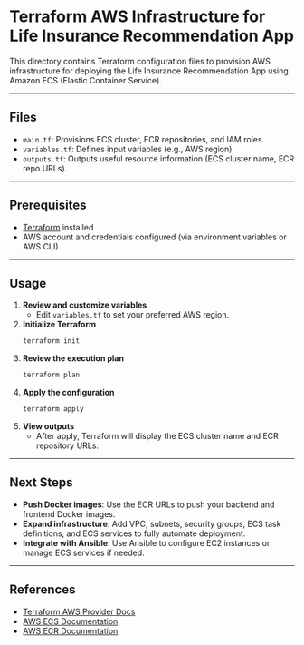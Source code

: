 # Terraform AWS Infrastructure for Life Insurance Recommendation App

This directory contains Terraform configuration files to provision AWS infrastructure for deploying the Life Insurance Recommendation App using Amazon ECS (Elastic Container Service).

---

## Files
- `main.tf`: Provisions ECS cluster, ECR repositories, and IAM roles.
- `variables.tf`: Defines input variables (e.g., AWS region).
- `outputs.tf`: Outputs useful resource information (ECS cluster name, ECR repo URLs).

---

## Prerequisites
- [Terraform](https://www.terraform.io/downloads.html) installed
- AWS account and credentials configured (via environment variables or AWS CLI)

---

## Usage
1. **Review and customize variables**
   - Edit `variables.tf` to set your preferred AWS region.
2. **Initialize Terraform**
   ```sh
   terraform init
   ```
3. **Review the execution plan**
   ```sh
   terraform plan
   ```
4. **Apply the configuration**
   ```sh
   terraform apply
   ```
5. **View outputs**
   - After apply, Terraform will display the ECS cluster name and ECR repository URLs.

---

## Next Steps
- **Push Docker images**: Use the ECR URLs to push your backend and frontend Docker images.
- **Expand infrastructure**: Add VPC, subnets, security groups, ECS task definitions, and ECS services to fully automate deployment.
- **Integrate with Ansible**: Use Ansible to configure EC2 instances or manage ECS services if needed.

---

## References
- [Terraform AWS Provider Docs](https://registry.terraform.io/providers/hashicorp/aws/latest/docs)
- [AWS ECS Documentation](https://docs.aws.amazon.com/ecs/)
- [AWS ECR Documentation](https://docs.aws.amazon.com/AmazonECR/latest/userguide/what-is-ecr.html) 